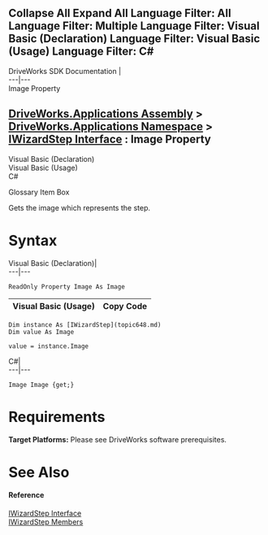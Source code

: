 Collapse All Expand All Language Filter: All  Language Filter: Multiple  Language Filter: Visual Basic (Declaration) Language Filter: Visual Basic (Usage) Language Filter: C#  
---  
DriveWorks SDK Documentation  |   
---|---  
Image Property   
  
[DriveWorks.Applications Assembly](topic13.md) > [DriveWorks.Applications Namespace](topic16.md) > [IWizardStep Interface](topic648.md) : Image Property  
---  
  
Visual Basic (Declaration)    
Visual Basic (Usage)    
C# 

Glossary Item Box

Gets the image which represents the step. 

# Syntax

Visual Basic (Declaration)|   
---|---  
      
    
    ReadOnly Property Image As Image  
  
Visual Basic (Usage)| Copy Code  
---|---  
      
    
    Dim instance As [IWizardStep](topic648.md)
    Dim value As Image
     
    value = instance.Image  
  
C#|   
---|---  
      
    
    Image Image {get;}  
  
# Requirements

**Target Platforms:** Please see DriveWorks software prerequisites.

# See Also

#### Reference

[IWizardStep Interface](topic648.md)   
[IWizardStep Members](topic649.md)



